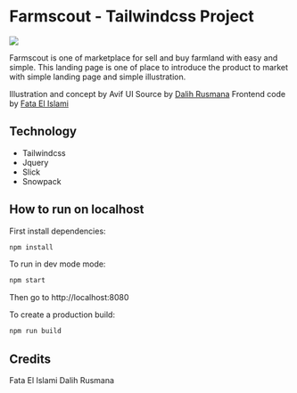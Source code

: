 # Farmscout - Tailwindcss Project
![](https://cdn.dribbble.com/users/1886685/screenshots/14320319/media/0800dd544df5acbf53f64a2434d1acef.png?compress=1&resize=1600x1200)

Farmscout is one of marketplace for sell and buy farmland with easy and simple. This landing page is one of place to introduce the product to market with simple landing page and simple illustration.

Illustration and concept by Avif
UI Source by [Dalih Rusmana](https://dribbble.com/dalihrusmana)
Frontend code by [Fata El Islami](https://www.linkedin.com/in/fataelislami/)

## Technology

- Tailwindcss
- Jquery
- Slick
- Snowpack

## How to run on localhost

First install dependencies:

```sh
npm install
```

To run in dev mode mode:

```sh
npm start
```

Then go to http://localhost:8080

To create a production build:

```sh
npm run build
```

## Credits

Fata El Islami
Dalih Rusmana


